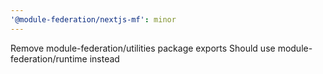 ```yaml
---
'@module-federation/nextjs-mf': minor
---
```


Remove module-federation/utilities package exports
Should use module-federation/runtime instead
